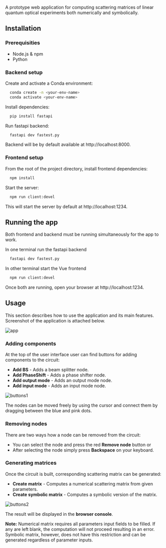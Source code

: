 
A prototype web application for computing scattering matrices of linear quantum optical experiments both numerically and symbolically.


## Installation

### Prerequisities
- Node.js & npm
- Python 

### Backend setup
Create and activate a Conda environment:
```bash
  conda create -n <your-env-name> 
  conda activate <your-env-name>
```
Install dependencies:

```bash
  pip install fastapi
```
Run fastapi backend:

```bash
  fastapi dev fastest.py
```
Backend will be by default available at http://localhost:8000.

### Frontend setup 

From the root of the project directory, install frontend dependencies:
```bash
  npm install
```

Start the server:
```bash
  npm run client:devel
```
This will start the server by default at http://localhost:1234.

    
## Running the app

Both frontend and backend must be running simultaneously for the app to work.

In one terminal run the fastapi backend
```bash
  fastapi dev fastest.py
```

In other terminal start the Vue frontend
```bash
  npm run client:devel
```

Once both are running, open your browser at http://localhost:1234.


## Usage

This section describes how to use the application and its main features. Screenshot of the application is attached below. 

![app](https://github.com/user-attachments/assets/ded234c3-5b64-4ff1-ae17-6706d0eb8f31)

### Adding components

At the top of the user interface user can find buttons for adding components to the circuit:

- **Add BS** - Adds a beam splitter node.
- **Add PhaseShift** - Adds a phase shifter node.
- **Add output mode** - Adds an output mode node.
- **Add input mode** - Adds an input mode node.

![buttons1](https://github.com/user-attachments/assets/e9749cf2-71b0-4853-87c2-0b3358e31f81)

The nodes can be moved freely by using the cursor and connect them by dragging between the blue and pink dots.

### Removing nodes

There are two ways how a node can be removed from the circuit:

- You can select the node and press the red **Remove node** button or
- After selecting the node simply press **Backspace** on your keyboard.


### Generating matrices

Once the circuit is built, corresponding scattering matrix can be generated:

- **Create matrix** - Computes a numerical scattering matrix from given parameters.
- **Create symbolic matrix** - Computes a symbolic version of the matrix.

![buttons2](https://github.com/user-attachments/assets/2204f185-163e-4665-9e7f-d7804e4e0eb3)

 The result will be displayed in the **browser console**. 

**Note:** Numerical matrix requires all parameters input fields to be filled. If any are left blank, the computation will not proceed resulting in an error.  Symbolic matrix, however, does not have this restriction and can be generated regardless of parameter inputs.



